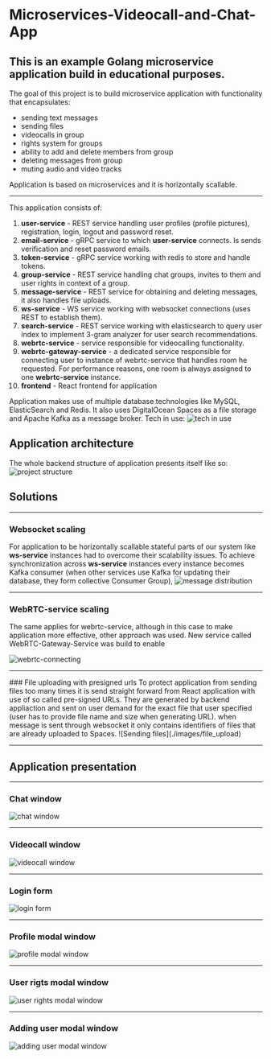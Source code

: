 # Microservices-Videocall-and-Chat-App

## This is an example Golang microservice application build in educational purposes.

The goal of this project is to build microservice application with functionality that encapsulates: 
- sending text messages
- sending files
- videocalls in group
- rights system for groups
- ability to add and delete members from group
- deleting messages from group
- muting audio and video tracks

Application is based on microservices and it is horizontally scallable.

<hr />
This application consists of: 

1. **user-service** - REST service handling user profiles (profile pictures), registration, login, logout and password reset.
2. **email-service**  - gRPC service to which **user-service** connects. Is sends verification and reset password emails.
3. **token-service** - gRPC service working with redis to store and handle tokens.
4. **group-service** - REST service handling chat groups, invites to them and user rights in context of a group.
5. **message-service** - REST service for obtaining and deleting messages, it also handles file uploads.
6. **ws-service** - WS service working with websocket connections (uses REST to establish them).
7. **search-service** - REST service working with elasticsearch to query user index to implement 3-gram analyzer for user search recommendations.
8. **webrtc-service** - service responsible for videocalling functionality.
9. **webrtc-gateway-service** - a dedicated service responsible for connecting user to instance of webrtc-service that handles room he requested. For performance reasons, one room is always assigned to one **webrtc-service** instance. 
10. **frontend** - React frontend for application

Application makes use of multiple database technologies like MySQL, ElasticSearch and Redis. It also uses DigitalOcean Spaces as a file storage and Apache Kafka as a message broker. Tech in use:
![tech in use](./images/tech.png)

## Application architecture
The whole backend structure of application presents itself like so:
![project structure](./images/arch.png)

## Solutions
<hr />

### Websocket scaling
For application to be horizontally scallable stateful parts of our system like **ws-service** instances had to overcome their scalability issues. To achieve synchronization across **ws-service** instances every instance becomes Kafka consumer (when other services use Kafka for updating their database, they form collective Consumer Group),
![message distribution](./images/websocket.png)
<hr />

### WebRTC-service scaling
The same applies for webrtc-service, although in this case to make application more effective, other approach was used. New service called WebRTC-Gateway-Service was build to enable 

![webrtc-connecting](./images/webrtc.png)

<hr />
### File uploading with presigned urls
To protect application from sending files too many times it is send straight forward from React application with use of so called pre-signed URLs. They are generated by backend appliaction and sent on user demand for the exact file that user specified (user has to provide file name and size when generating URL). when message is sent through websocket it only contains identifiers of files that are already uploaded to Spaces.
![Sending files](./images/file_upload)

<hr />

## Application presentation
<hr />

### Chat window

![chat window](./images/chat.png)

<hr />

### Videocall window

![videocall window](./images/video_call.png)

<hr />

### Login form

![login form](./images/login.png)

<hr />

### Profile modal window

![profile modal window](./images/profile.png)

<hr />

### User rigts modal window

![user rights modal window](./images/member_rights.png)

<hr />

### Adding user modal window
![adding user modal window](./images/adding_member.png)

